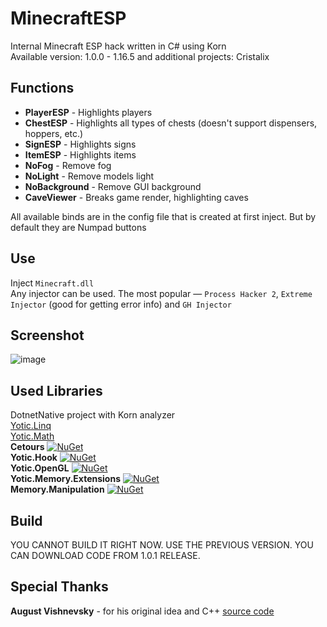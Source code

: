 # MinecraftESP

Internal Minecraft ESP hack written in C# using Korn \
Available version: 1.0.0 - 1.16.5 and additional projects: Cristalix

Functions
------------------------------
- **PlayerESP** - Highlights players
- **ChestESP** - Highlights all types of chests (doesn't support dispensers, hoppers, etc.)
- **SignESP** - Highlights signs
- **ItemESP** - Highlights items
- **NoFog** - Remove fog
- **NoLight** - Remove models light
- **NoBackground** - Remove GUI background
- **CaveViewer** - Breaks game render, highlighting caves

All available binds are in the config file that is created at first inject. But by default they are Numpad buttons

Use
------------------------------
Inject `Minecraft.dll` \
Any injector can be used. The most popular — `Process Hacker 2`, `Extreme Injector` (good for getting error info) and `GH Injector`

Screenshot
------------------------------
![image](https://github.com/user-attachments/assets/9d6cd45d-59cb-456e-a237-4d560e437a59)

Used Libraries
------------------------------
DotnetNative project with Korn analyzer \
[Yotic.Linq](https://github.com/Yoticc/Yotic.Math) \
[Yotic.Math](https://github.com/Yoticc/Yotic.Linq) \
**Cetours** [![NuGet](https://img.shields.io/nuget/v/Cetours.svg)](https://www.nuget.org/packages/Cetours) \
**Yotic.Hook** [![NuGet](https://img.shields.io/nuget/v/Yotic.Hook.svg)](https://www.nuget.org/packages/Yotic.Hook) \
**Yotic.OpenGL** [![NuGet](https://img.shields.io/nuget/v/Yotic.OpenGL.svg)](https://www.nuget.org/packages/Yotic.OpenGL) \
**Yotic.Memory.Extensions** [![NuGet](https://img.shields.io/nuget/v/Yotic.Memory.Extensions.svg)](https://www.nuget.org/packages/Yotic.Memory.Extensions) \
**Memory.Manipulation** [![NuGet](https://img.shields.io/nuget/v/Memory.Manipulation.svg)](https://www.nuget.org/packages/Memory.Manipulation)

Build
------------------------------
YOU CANNOT BUILD IT RIGHT NOW. USE THE PREVIOUS VERSION. YOU CAN DOWNLOAD CODE FROM 1.0.1 RELEASE.

Special Thanks
------------------------------
**August Vishnevsky** - for his original idea and C++ [source code](https://github.com/aurenex/simple-esp)
